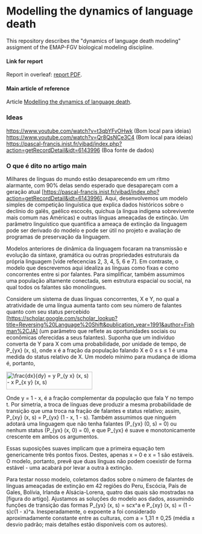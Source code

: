 # Modelling the dynamics of language death
This repository describes the "dynamics of language death modeling" assigment of the EMAP-FGV biological modeling discipline.

#### Link for report
Report in overleaf: [report PDF](https://pt.overleaf.com/read/vqjfqhspnmdb).

#### Main article of reference
Article [Modelling the dynamics of language death](https://www.nature.com/articles/424900a).


### Ideas

https://www.youtube.com/watch?v=t3qbYFvOHwk (Bom local para ideias)
https://www.youtube.com/watch?v=Qr8QsNCe3C4 (Bom local para ideias)
https://pascal-francis.inist.fr/vibad/index.php?action=getRecordDetail&idt=6143996 (Boa fonte de dados)


### O que é dito no artigo main

Milhares de línguas do mundo estão desaparecendo em um ritmo alarmante, com 90% delas sendo esperado que desapareçam com a geração atual [https://pascal-francis.inist.fr/vibad/index.php?action=getRecordDetail&idt=6143996]. Aqui, desenvolvemos um modelo simples de competição linguística que explica dados históricos sobre o declínio do galês, gaélico escocês, quíchua (a língua indígena sobrevivente mais comum nas Américas) e outras línguas ameaçadas de extinção. Um parâmetro linguístico que quantifica a ameaça de extinção da linguagem pode ser derivado do modelo e pode ser útil no projeto e avaliação de programas de preservação da linguagem.

Modelos anteriores de dinâmica da linguagem focaram na transmissão e evolução da sintaxe, gramática ou outras propriedades estruturais da própria linguagem [vide refecencias 2, 3, 4, 5, 6 e 7]. Em contraste, o modelo que descrevemos aqui idealiza as línguas como fixas e como concorrentes entre si por falantes. Para simplificar, também assumimos uma população altamente conectada, sem estrutura espacial ou social, na qual todos os falantes são monolíngues.

Considere um sistema de duas línguas concorrentes, X e Y, no qual a atratividade de uma língua aumenta tanto com seu número de falantes quanto com seu status percebido [https://scholar.google.com/scholar_lookup?title=Reversing%20Language%20Shift&publication_year=1991&author=Fishman%2CJA] (um parâmetro que reflete as oportunidades sociais ou econômicas oferecidas a seus falantes). Suponha que um indivíduo converta de Y para X com uma probabilidade, por unidade de tempo, de P_{yx} (x, s), onde x é a fração da população falando X e 0 ≤ s ≤ 1 é uma medida do status relativo de X. Um modelo mínimo para mudança de idioma é, portanto,

<img src="http://www.sciweavers.org/tex2img.php?eq=%5Cfrac%7Bdx%7D%7Bdy%7D%20%3D%20y%20P_%7By%20x%7D%20%28x%2C%20s%29%20-%20x%20P_%7Bx%20y%7D%20%28x%2C%20s%29&bc=White&fc=Black&im=jpg&fs=12&ff=arev&edit=0" align="center" border="0" alt="\frac{dx}{dy} = y P_{y x} (x, s) - x P_{x y} (x, s)" width="228" height="47" />

Onde y = 1 - x, é a fração complementar da população que fala Y no tempo t. Por simetria, a troca de línguas deve produzir a mesma probabilidade de transição que uma troca na fração de falantes e status relativo; assim, P_{xy} (x, s) = P_{yx} (1 - x, 1 - s). Também assumimos que ninguém adotará uma linguagem que não tenha falantes (P_{yx} (0, s) = 0) ou nenhum status (P_{yx} (x, 0) = 0), e que P_{yx} é suave e monotonicamente crescente em ambos os argumentos.

Essas suposições suaves implicam que a primeira equação tem genericamente três pontos fixos. Destes, apenas x = 0 e x = 1 são estáveis. O modelo, portanto, prevê que duas línguas não podem coexistir de forma estável - uma acabará por levar a outra à extinção.

Para testar nosso modelo, coletamos dados sobre o número de falantes de línguas ameaçadas de extinção em 42 regiões do Peru, Escócia, País de Gales, Bolívia, Irlanda e Alsácia-Lorena, quatro das quais são mostradas na [figura do artigo]. Ajustamos as soluções do modelo aos dados, assumindo funções de transição das formas P_{yx} (x, s) = s*c*x^a e P_{xy} (x, s) = (1 - s)*c*(1 - x)^a. Inesperadamente, o expoente a foi considerado aproximadamente constante entre as culturas, com a = 1,31 ± 0,25 (média ± desvio padrão; mais detalhes estão disponíveis com os autores).
